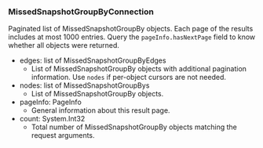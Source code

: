 ### MissedSnapshotGroupByConnection
Paginated list of MissedSnapshotGroupBy objects. Each page of the results includes at most 1000 entries. Query the `pageInfo.hasNextPage` field to know whether all objects were returned.

- edges: list of MissedSnapshotGroupByEdges
  - List of MissedSnapshotGroupBy objects with additional pagination information. Use `nodes` if per-object cursors are not needed.
- nodes: list of MissedSnapshotGroupBys
  - List of MissedSnapshotGroupBy objects.
- pageInfo: PageInfo
  - General information about this result page.
- count: System.Int32
  - Total number of MissedSnapshotGroupBy objects matching the request arguments.
